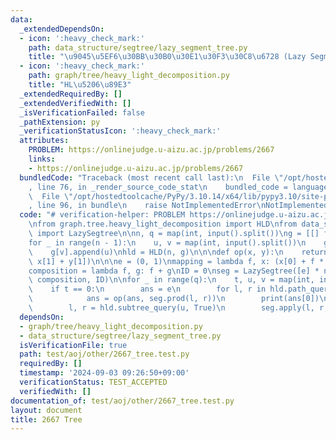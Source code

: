 ```yaml
---
data:
  _extendedDependsOn:
  - icon: ':heavy_check_mark:'
    path: data_structure/segtree/lazy_segment_tree.py
    title: "\u9045\u5EF6\u30BB\u30B0\u30E1\u30F3\u30C8\u6728 (Lazy Segment Tree)"
  - icon: ':heavy_check_mark:'
    path: graph/tree/heavy_light_decomposition.py
    title: "HL\u5206\u89E3"
  _extendedRequiredBy: []
  _extendedVerifiedWith: []
  _isVerificationFailed: false
  _pathExtension: py
  _verificationStatusIcon: ':heavy_check_mark:'
  attributes:
    PROBLEM: https://onlinejudge.u-aizu.ac.jp/problems/2667
    links:
    - https://onlinejudge.u-aizu.ac.jp/problems/2667
  bundledCode: "Traceback (most recent call last):\n  File \"/opt/hostedtoolcache/PyPy/3.10.14/x64/lib/pypy3.10/site-packages/onlinejudge_verify/documentation/build.py\"\
    , line 76, in _render_source_code_stat\n    bundled_code = language.bundle(\n\
    \  File \"/opt/hostedtoolcache/PyPy/3.10.14/x64/lib/pypy3.10/site-packages/onlinejudge_verify/languages/python.py\"\
    , line 96, in bundle\n    raise NotImplementedError\nNotImplementedError\n"
  code: "# verification-helper: PROBLEM https://onlinejudge.u-aizu.ac.jp/problems/2667\n\
    \nfrom graph.tree.heavy_light_decomposition import HLD\nfrom data_structure.segtree.lazy_segment_tree\
    \ import LazySegtree\n\nn, q = map(int, input().split())\ng = [[] for _ in range(n)]\n\
    for _ in range(n - 1):\n    u, v = map(int, input().split())\n    g[u].append(v)\n\
    \    g[v].append(u)\nhld = HLD(n, g)\n\n\ndef op(x, y):\n    return (x[0] + y[0],\
    \ x[1] + y[1])\n\n\ne = (0, 1)\nmapping = lambda f, x: (x[0] + f * x[1], x[1])\n\
    composition = lambda f, g: f + g\nID = 0\nseg = LazySegtree([e] * n, op, e, mapping,\
    \ composition, ID)\n\nfor _ in range(q):\n    t, u, v = map(int, input().split())\n\
    \    if t == 0:\n        ans = e\n        for l, r in hld.path_query(u, v, True):\n\
    \            ans = op(ans, seg.prod(l, r))\n        print(ans[0])\n    else:\n\
    \        l, r = hld.subtree_query(u, True)\n        seg.apply(l, r, v)\n"
  dependsOn:
  - graph/tree/heavy_light_decomposition.py
  - data_structure/segtree/lazy_segment_tree.py
  isVerificationFile: true
  path: test/aoj/other/2667_tree.test.py
  requiredBy: []
  timestamp: '2024-09-03 09:26:50+09:00'
  verificationStatus: TEST_ACCEPTED
  verifiedWith: []
documentation_of: test/aoj/other/2667_tree.test.py
layout: document
title: 2667 Tree
---
```


